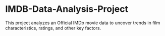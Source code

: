 # IMDB-Data-Analysis-Project
This project analyzes an Official IMDb movie data to uncover trends in film characteristics, ratings, and other key factors.
